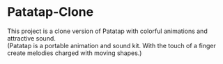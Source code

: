 # Patatap-Clone  
  
This project is a clone version of Patatap with colorful animations and attractive sound.  
(Patatap is a portable animation and sound kit. With the touch of a finger create melodies charged with moving shapes.)

